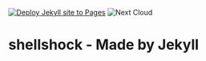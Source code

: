 [![Deploy Jekyll site to Pages](https://github.com/depgod/weblog/actions/workflows/jekyll.yml/badge.svg)](https://github.com/depgod/weblog/actions/workflows/jekyll.yml)
![Next Cloud](https://img.shields.io/badge/Next%20Cloud-0B94DE?style=for-the-badge&logo=nextcloud&logoColor=white)

# shellshock - Made by Jekyll
